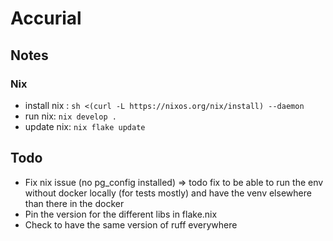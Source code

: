 # Accurial



## Notes

### Nix

- install nix : `sh <(curl -L https://nixos.org/nix/install) --daemon`
- run nix: `nix develop .`
- update nix: `nix flake update`



## Todo
- Fix nix issue (no pg_config installed) => todo fix to be able to run the env without docker locally (for tests mostly) and have the venv elsewhere than there in the docker
- Pin the version for the different libs in flake.nix
- Check to have the same version of ruff everywhere